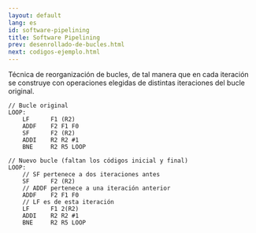 ```yaml
---
layout: default
lang: es
id: software-pipelining
title: Software Pipelining
prev: desenrollado-de-bucles.html
next: codigos-ejemplo.html
---
```


Técnica de reorganización de bucles, de tal manera que en cada iteración se construye con operaciones elegidas de distintas iteraciones del bucle original.

```
// Bucle original
LOOP:
	LF 		F1 (R2)
	ADDF	F2 F1 F0
	SF		F2 (R2)
	ADDI 	R2 R2 #1
	BNE		R2 R5 LOOP
```
```
// Nuevo bucle (faltan los códigos inicial y final)
LOOP:
	// SF pertenece a dos iteraciones antes
	SF 		F2 (R2)
	// ADDF pertenece a una iteración anterior 
	ADDF	F2 F1 F0
	// LF es de esta iteración 
	LF 		F1 2(R2)
	ADDI 	R2 R2 #1
	BNE		R2 R5 LOOP
```